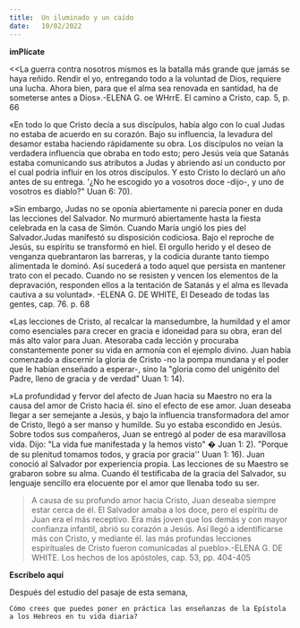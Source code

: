 ```yaml
---
title:  Un iluminado y un caído
date:   10/02/2022
---
```


**imPlícate**

<<La guerra contra nosotros mismos es la batalla más grande que jamás se haya reñido. Rendir el yo, entregando todo a la voluntad de Dios, requiere una lucha. Ahora bien, para que el alma sea renovada en santidad, ha de someterse antes a Dios».-ELENA G. oe WHrrE. El camino a Cristo, cap. 5, p. 66

«En todo lo que Cristo decía a sus discípulos, había algo con lo cual Judas no estaba de acuerdo en su corazón. Bajo su influencia, la levadura del desamor estaba haciendo rápidamente su obra. Los discípulos no veían la verdadera influencia que obraba en todo esto; pero Jesús veía que Satanás estaba comunicando sus atributos a Judas y abriendo así un conducto por el cual podría influir en los otros discípulos. Y esto Cristo lo declaró un año antes de su entrega. '¿No he escogido yo a vosotros doce -dijo-, y uno de vosotros es diablo?" Uuan 6: 70).

»Sin embargo, Judas no se oponía abiertamente ni parecía poner en duda las lecciones del Salvador. No murmuró abiertamente hasta la fiesta celebrada en la casa de Simón. Cuando María ungió los pies del Salvador.Judas manifestó su disposición codiciosa. Bajo el reproche de Jesús, su espíritu se transformó en hiel. El orgullo herido y el deseo de venganza quebrantaron las barreras, y la codicia durante tanto tiempo alimentada le dominó. Así sucederá a todo aquel que persista en mantener trato con el pecado. Cuando no se resisten y vencen los elementos de la depravación, responden ellos a la tentación de Satanás y el alma es llevada cautiva a su voluntad». -ELENA G. DE WHITE, El Deseado de todas las gentes, cap. 76. p. 68

«Las lecciones de Cristo, al recalcar la mansedumbre, la humildad y el amor como esenciales para crecer en gracia e idoneidad para su obra, eran del más alto valor para Juan. Atesoraba cada lección y procuraba constantemente poner su vida en armonía con el ejemplo divino. Juan había comenzado a discernir la gloria de Cristo -no la pompa mundana y el poder que le habían enseñado a esperar-, sino la "gloria como del unigénito del Padre, lleno de gracia y de verdad" Uuan 1: 14).

»La profundidad y fervor del afecto de Juan hacia su Maestro no era la causa del amor de Cristo hacia él. sino el efecto de ese amor. Juan deseaba llegar a ser semejante a Jesús, y bajo la influencia transformadora del amor de Cristo, llegó a ser manso y humilde. Su yo estaba escondido en Jesús. Sobre todos sus compañeros, Juan se entregó al poder de esa maravillosa vida. Dijo: "La vida fue manifestada y la hemos visto" � Juan 1: 2). "Porque de su plenitud tomamos todos, y gracia por gracia'' Uuan 1: 16). Juan conoció al Salvador por experiencia propia. Las lecciones de su Maestro se grabaron sobre su alma. Cuando él testificaba de la gracia del Salvador, su lenguaje sencillo era elocuente por el amor que llenaba todo su ser.

>A causa de su profundo amor hacia Cristo, Juan deseaba siempre estar cerca de él. El Salvador amaba a los doce, pero el espíritu de Juan era el más receptivo. Era más joven que los demás y con mayor confianza infantil, abrió su corazón a Jesús. Así llegó a identificarse más con Cristo, y mediante él. las más profundas lecciones espirituales de Cristo fueron comunicadas al pueblo».-ELENA G. DE WHITE. Los hechos de los apóstoles, cap. 53, pp. 404-405

**Escríbelo aquí**

Después del estudio del pasaje de esta semana,

`Cómo crees que puedes poner en práctica las enseñanzas de la Epístola a los Hebreos en tu vida diaria?`
